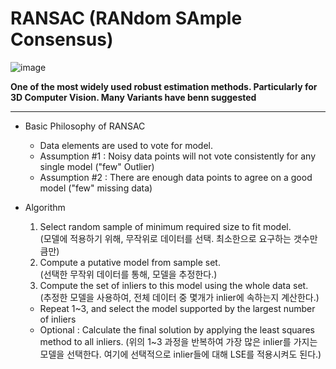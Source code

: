 # RANSAC (RANdom SAmple Consensus)

![image](https://user-images.githubusercontent.com/60316325/232277572-42dae5cd-96fb-4b8e-be50-72bc29f9d45c.png)

**One of the most widely used robust estimation methods. Particularly for 3D Computer Vision. Many Variants have benn suggested**

---

* Basic Philosophy of RANSAC
  * Data elements are used to vote for model.
  * Assumption #1 : Noisy data points will not vote consistently for any single model ("few" Outlier)
  * Assumption #2 : There are enough data points to agree on a good model ("few" missing data)

* Algorithm
  1) Select random sample of minimum required size to fit model. <br>
  (모델에 적용하기 위해, 무작위로 데이터를 선택. 최소한으로 요구하는 갯수만큼만) <br>
  2) Compute a putative model from sample set. <br>
  (선택한 무작위 데이터를 통해, 모델을 추정한다.)
  3) Compute the set of inliers to this model using the whole data set. <br>
  (추정한 모델을 사용하여, 전체 데이터 중 몇개가 inlier에 속하는지 계산한다.)
  
  * Repeat 1\~3, and select the model supported by the largest number of inliers <br>
  * Optional : Calculate the final solution by applying the least squares method to all inliers.
  (위의 1\~3 과정을 반복하여 가장 많은 inlier를 가지는 모델을 선택한다. 여기에 선택적으로 inlier들에 대해 LSE를 적용시켜도 된다.)
  
